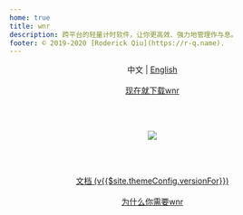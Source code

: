 ```yaml
---
home: true
title: wnr
description: 跨平台的轻量计时软件，让你更高效、强力地管理作与息。
footer: © 2019-2020 [Roderick Qiu](https://r-q.name).
---
```


<center>中文 | <a href="../">English</a></center>

<br />

<center><a href="./download/links.html" class="btn btn--default">现在就下载wnr</a></center>

<br /><br />

<center><img src="https://i.loli.net/2020/03/12/kD2d8bpWn6Oo1QF.png"/></center>

<br /><br />

<center><a href="./guide/1-basic-usage.html" class="btn btn--secondary">文档 (v{{$site.themeConfig.versionFor}})</a></center>

<br />

<center><a href="./why-wnr/yes-wnr.html" class="btn btn--third">为什么你需要wnr</a></center>
